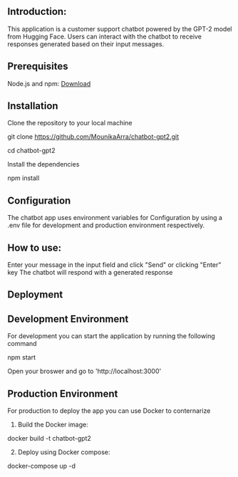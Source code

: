 
## Introduction:

This application is a customer support chatbot powered by the GPT-2 model from Hugging Face. Users can interact with the chatbot to receive responses generated based on their input messages.

## Prerequisites

Node.js and npm: [Download](https://nodejs.org/)


## Installation
Clone the repository to your local machine

git clone https://github.com/MounikaArra/chatbot-gpt2.git

cd chatbot-gpt2

Install the dependencies

npm install

## Configuration

The chatbot app uses environment variables  for Configuration by using a .env file for 
development and production environment respectively.

## How to use:

Enter your message in the input field and click "Send" or clicking "Enter" key
The chatbot will respond with a generated response

## Deployment

## Development Environment

For development you can start the application by running the following command

npm start

Open your broswer and go to 'http://localhost:3000'

## Production Environment

For production to deploy the app you can use Docker to conternarize

1. Build the Docker image:

docker build -t chatbot-gpt2

2. Deploy using Docker compose:

docker-compose up -d
